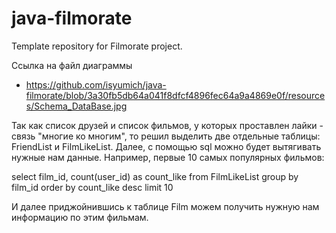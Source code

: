 # java-filmorate

Template repository for Filmorate project.

Ссылка на файл диаграммы
- https://github.com/isyumich/java-filmorate/blob/3a30fb5db64a041f8dfcf4896fec64a9a4869e0f/resources/Schema_DataBase.jpg

Так как список друзей и список фильмов, у которых проставлен лайки - связь
"многие ко многим", то решил выделить две отдельные таблицы: FriendList и
FilmLikeList. Далее, с помощью sql можно будет вытягивать нужные нам данные.
Например, первые 10 самых популярных фильмов:

select film_id,
count(user_id) as count_like
from FilmLikeList
group by film_id
order by count_like desc
limit 10

И далее приджойнившись к таблице Film можем получить нужную нам информацию по
этим фильмам.
